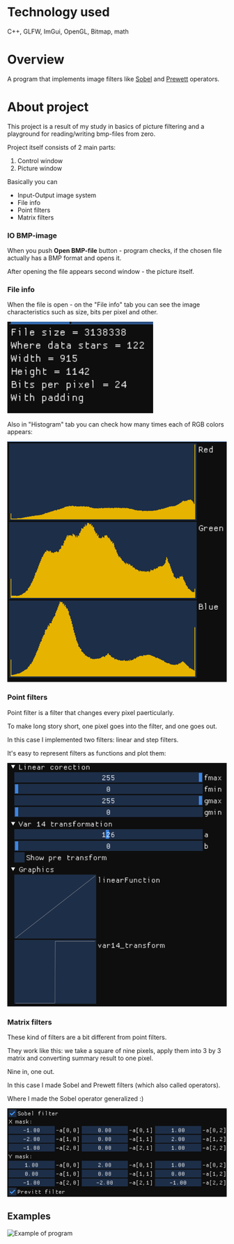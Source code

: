 # Technology used
C++, GLFW, ImGui, OpenGL, Bitmap, math

# Overview
A program that implements image filters like [Sobel](https://en.wikipedia.org/wiki/Sobel_operator) and [Prewett](https://en.wikipedia.org/wiki/Prewitt_operator) operators.

# About project
This project is a result of my study in basics of picture filtering and a playground for reading/writing bmp-files from zero.

Project itself consists of 2 main parts:
1. Control window
2. Picture window

Basically you can 
- Input-Output image system
- File info
- Point filters
- Matrix filters

### IO BMP-image
When you push **Open BMP-file** button - program checks, if the chosen file actually has a BMP format and opens it.

After opening the file appears second window - the picture itself.

### File info
When the file is open - on the "File info" tab you can see the image characteristics such as size, bits per pixel and other.

![Information about file](pictures/info.png)

Also in "Histogram" tab you can check how many times each of RGB colors appears:

![Histogram of the picture](pictures/histogram.png)


### Point filters
Point filter is a filter that changes every pixel paerticularly.

To make long story short, one pixel goes into the filter, and one goes out.

In this case I implemented two filters: linear and step filters.

It's easy to represent filters as functions and plot them:

![Point Filter](pictures/pointFilter.png)

### Matrix filters
These kind of filters are a bit different from point filters.

They work like this: we take a square of nine pixels, apply them into 3 by 3 matrix and converting summary result to one pixel.

Nine in, one out.

In this case I made Sobel and Prewett filters (which also called operators).

Where I made the Sobel operator generalized :)

![Matrix Filter](pictures/matrixFilter.png)

## Examples

![Example of program](pictures/example.gif)